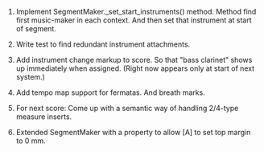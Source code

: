 1.  Implement SegmentMaker._set_start_instruments() method.
    Method find first music-maker in each context.
    And then set that instrument at start of segment.

2.  Write test to find redundant instrument attachments.

3.  Add instrument change markup to score.
    So that "bass clarinet" shows up immediately when assigned.
    (Right now appears only at start of next system.)

4.  Add tempo map support for fermatas. And breath marks.

5.  For next score:
    Come up with a semantic way of handling 2/4-type measure inserts.

6.  Extended SegmentMaker with a property to allow [A] to set
    top margin to 0 mm.
